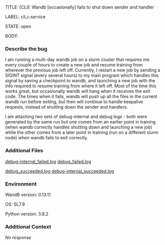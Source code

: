 TITLE:
[CLI]: Wandb [occasionally] fails to shut down sender and handler 

LABEL:
cli,c:service

STATE:
open

BODY:
### Describe the bug

<!--- Description of the issue below  -->

I am running a multi-day wandb job on a slurm cluster that requires me every couple of hours to create a new job and resume training from wherever the previous job left off. Currently, I restart a new job by sending a SIGINT signal (every several hours) to my main program which handles this signal by saving a checkpoint to wandb, and launching a new job with the info required to resume training from where it left off. Most of the time this works great, but occasionally wandb will hang when it receives the exit code. The times when it fails, wandb will push up all the files in the current wandb run before exiting, but then will continue to handle keepalive requests, instead of shutting down the sender and handlers. 

I am attaching two sets of debug-internal and debug logs - both were generated by the same run but one comes from an earlier point in training (when wandb correctly handles shutting down and launching a new job) while the other comes from a later point in training (run on a different slurm node) when wandb fails to exit correctly. 

### Additional Files




[debug-internal_failed.log](https://github.com/wandb/wandb/files/10880966/debug-internal_failed.log)
[debug_failed.log](https://github.com/wandb/wandb/files/10880967/debug_failed.log)

[debug_succeeded.log](https://github.com/wandb/wandb/files/10880970/debug_succeeded.log)
[debug-internal_succeeded.log](https://github.com/wandb/wandb/files/10880971/debug-internal_succeeded.log)


### Environment

WandB version: 0.13.11

OS: SL7.9

Python version: 3.8.2

### Additional Context

_No response_

